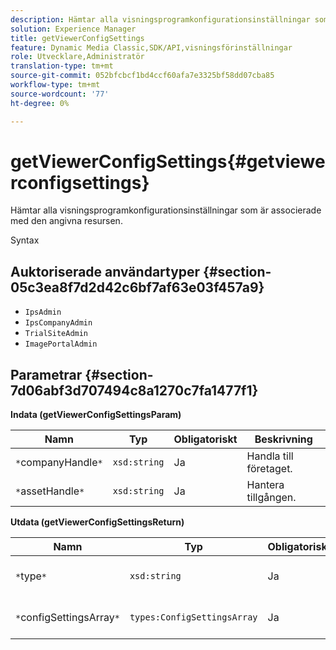 ```yaml
---
description: Hämtar alla visningsprogramkonfigurationsinställningar som är associerade med den angivna resursen.
solution: Experience Manager
title: getViewerConfigSettings
feature: Dynamic Media Classic,SDK/API,visningsförinställningar
role: Utvecklare,Administratör
translation-type: tm+mt
source-git-commit: 052bfcbcf1bd4ccf60afa7e3325bf58dd07cba85
workflow-type: tm+mt
source-wordcount: '77'
ht-degree: 0%

---
```



# getViewerConfigSettings{#getviewerconfigsettings}

Hämtar alla visningsprogramkonfigurationsinställningar som är associerade med den angivna resursen.

Syntax

## Auktoriserade användartyper {#section-05c3ea8f7d2d42c6bf7af63e03f457a9}

* `IpsAdmin`
* `IpsCompanyAdmin`
* `TrialSiteAdmin`
* `ImagePortalAdmin`

## Parametrar {#section-7d06abf3d707494c8a1270c7fa1477f1}

**Indata (getViewerConfigSettingsParam)**

| Namn | Typ | Obligatoriskt | Beskrivning |
|---|---|---|---|
| `*`companyHandle`*` | `xsd:string` | Ja | Handla till företaget. |
| `*`assetHandle`*` | `xsd:string` | Ja | Hantera tillgången. |

**Utdata (getViewerConfigSettingsReturn)**

| Namn | Typ | Obligatoriskt | Beskrivning |
|---|---|---|---|
| `*`type`*` | `xsd:string` | Ja | Visningstyp som konfigurationsinställningarna gäller för. |
| `*`configSettingsArray`*` | `types:ConfigSettingsArray` | Ja | Array med visningsprogrammets konfigurationsinställningar. |

